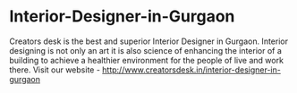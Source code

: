# Interior-Designer-in-Gurgaon
Creators desk is the best and superior Interior Designer in Gurgaon. Interior designing is not only an art it is also science of enhancing the interior of a building to achieve a healthier environment for the people of live and work there. Visit our website - http://www.creatorsdesk.in/interior-designer-in-gurgaon
